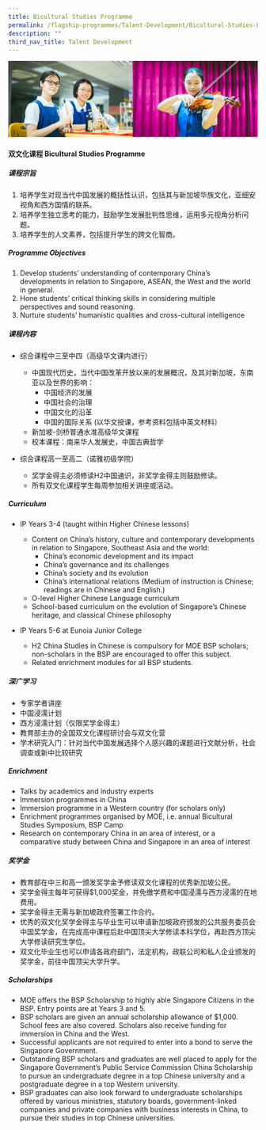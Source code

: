 ```yaml
---
title: Bicultural Studies Programme
permalink: /flagship-programmes/Talent-Development/Bicultural-Studies-Programme/
description: ""
third_nav_title: Talent Development
---
```

![](/images/Banner%20Photos/01%20subpage%20flagship-programme.jpg)

#### **双文化课程 Bicultural Studies Programme**


##### **课程宗旨**

1.  培养学生对现当代中国发展的概括性认识，包括其与新加坡华族文化，亚细安视角和西方国情的联系。
2.  培养学生独立思考的能力，鼓励学生发展批判性思维，运用多元视角分析问题。
3.  培养学生的人文素养，包括提升学生的跨文化智商。

##### **Programme Objectives**

1.  Develop students’ understanding of contemporary China’s developments in relation to Singapore, ASEAN, the West and the world in general. 
2.  Hone students’ critical thinking skills in considering multiple perspectives and sound reasoning. 
3.  Nurture students’ humanistic qualities and cross-cultural intelligence

##### **课程内容**

*   综合课程中三至中四（高级华文课内进行）
    *   中国现代历史，当代中国改革开放以来的发展概况，及其对新加坡，东南亚以及世界的影响：
        *   中国经济的发展
        *   中国社会的治理
        *   中国文化的沿革
        *   中国的国际关系
             (以华文授课，参考资料包括中英文材料）
    *   新加坡-剑桥普通水准高级华文课程
    *   校本课程：南来华人发展史，中国古典哲学

*   综合课程高一至高二（诺雅初级学院）
    *   奖学金得主必须修读H2中国通识，非奖学金得主则鼓励修读。
    *   所有双文化课程学生每周参加相关讲座或活动。

##### **Curriculum**  

*   IP Years 3-4 (taught within Higher Chinese lessons)
    *   Content on China’s history, culture and contemporary developments in relation to Singapore, Southeast Asia and the world: 
        *   China’s economic development and its impact
        *   China’s governance and its challenges
        *   China’s society and its evolution
        *   China’s international relations
        (Medium of instruction is Chinese; readings are in Chinese and English.)  
    *   O-level Higher Chinese Language curriculum
    *   School-based curriculum on the evolution of Singapore’s Chinese heritage, and classical Chinese philosophy

*   IP Years 5-6 at Eunoia Junior College
    *   H2 China Studies in Chinese is compulsory for MOE BSP scholars; non-scholars in the BSP are encouraged to offer this subject.
    *   Related enrichment modules for all BSP students.

##### **深广学习** 

*   专家学者讲座
*   中国浸濡计划
*   西方浸濡计划（仅限奖学金得主）
*   教育部主办的全国双文化课程研讨会与双文化营
*   学术研究入门：针对当代中国发展选择个人感兴趣的课题进行文献分析，社会调查或新中比较研究

##### **Enrichment** 

*   Talks by academics and industry experts
*   Immersion programmes in China
*   Immersion programme in a Western country (for scholars only)
*   Enrichment programmes organised by MOE, i.e. annual Bicultural Studies Symposium, BSP Camp
*   Research on contemporary China in an area of interest, or a comparative study between China and Singapore in an area of interest

##### **奖学金**

*   教育部在中三和高一颁发奖学金予修读双文化课程的优秀新加坡公民。
*   奖学金得主每年可获得$1,000奖金，并免缴学费和中国浸濡与西方浸濡的在地费用。
*   奖学金得主无需与新加坡政府签署工作合约。
*   优秀的双文化奖学金得主与毕业生可以申请新加坡政府颁发的公共服务委员会中国奖学金，在完成高中课程后赴中国顶尖大学修读本科学位，再赴西方顶尖大学修读研究生学位。
*   双文化毕业生也可以申请各政府部门，法定机构，政联公司和私人企业颁发的奖学金，前往中国顶尖大学升学。

##### **Scholarships**

*   MOE offers the BSP Scholarship to highly able Singapore Citizens in the BSP. Entry points are at Years 3 and 5.
*   BSP scholars are given an annual scholarship allowance of $1,000. School fees are also covered. Scholars also receive funding for immersion in China and the West.
*   Successful applicants are not required to enter into a bond to serve the Singapore Government.
*   Outstanding BSP scholars and graduates are well placed to apply for the Singapore Government’s Public Service Commission China Scholarship to pursue an undergraduate degree in a top Chinese university and a postgraduate degree in a top Western university.
*   BSP graduates can also look forward to undergraduate scholarships offered by various ministries, statutory boards, government-linked companies and private companies with business interests in China, to pursue their studies in top Chinese universities.